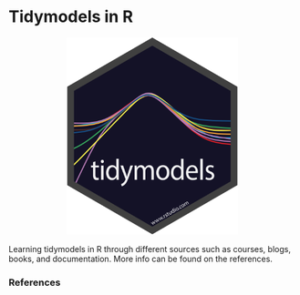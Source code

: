# Tidymodels in R


<p align="center">
  <img src="img/tidymodels.png" alt="drawing" width="300"/>
</p>

Learning tidymodels in R through different sources such as courses, blogs, books, and documentation. More info can be found on the references.

### References
